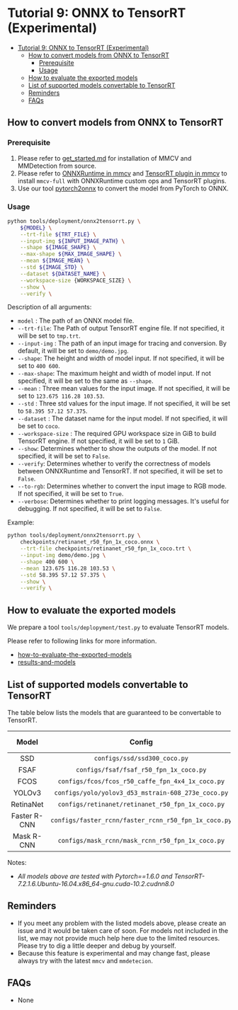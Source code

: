 # Tutorial 9: ONNX to TensorRT (Experimental)

<!-- TOC -->

- [Tutorial 9: ONNX to TensorRT (Experimental)](#tutorial-9-onnx-to-tensorrt-experimental)
  - [How to convert models from ONNX to TensorRT](#how-to-convert-models-from-onnx-to-tensorrt)
    - [Prerequisite](#prerequisite)
    - [Usage](#usage)
  - [How to evaluate the exported models](#how-to-evaluate-the-exported-models)
  - [List of supported models convertable to TensorRT](#list-of-supported-models-convertable-to-tensorrt)
  - [Reminders](#reminders)
  - [FAQs](#faqs)

<!-- TOC -->

## How to convert models from ONNX to TensorRT

### Prerequisite

1. Please refer to [get_started.md](https://mmdetection.readthedocs.io/en/latest/get_started.html) for installation of MMCV and MMDetection from source.
2. Please refer to [ONNXRuntime in mmcv](https://mmcv.readthedocs.io/en/latest/onnxruntime_op.html) and [TensorRT plugin in mmcv](https://github.com/open-mmlab/mmcv/blob/master/docs/tensorrt_plugin.md) to install `mmcv-full` with ONNXRuntime custom ops and TensorRT plugins.
3. Use our tool [pytorch2onnx](https://mmdetection.readthedocs.io/en/latest/tutorials/pytorch2onnx.html) to convert the model from PyTorch to ONNX.

### Usage

```bash
python tools/deployment/onnx2tensorrt.py \
    ${MODEL} \
    --trt-file ${TRT_FILE} \
    --input-img ${INPUT_IMAGE_PATH} \
    --shape ${IMAGE_SHAPE} \
    --max-shape ${MAX_IMAGE_SHAPE} \
    --mean ${IMAGE_MEAN} \
    --std ${IMAGE_STD} \
    --dataset ${DATASET_NAME} \
    --workspace-size {WORKSPACE_SIZE} \
    --show \
    --verify \
```

Description of all arguments:

- `model` : The path of an ONNX model file.
- `--trt-file`: The Path of output TensorRT engine file. If not specified, it will be set to `tmp.trt`.
- `--input-img` : The path of an input image for tracing and conversion. By default, it will be set to `demo/demo.jpg`.
- `--shape`: The height and width of model input. If not specified, it will be set to `400 600`.
- `--max-shape`: The maximum height and width of model input. If not specified, it will be set to the same as `--shape`.
- `--mean` : Three mean values for the input image. If not specified, it will be set to `123.675 116.28 103.53`.
- `--std` : Three std values for the input image. If not specified, it will be set to `58.395 57.12 57.375`.
- `--dataset` : The dataset name for the input model. If not specified, it will be set to `coco`.
- `--workspace-size` : The required GPU workspace size in GiB to build TensorRT engine. If not specified, it will be set to `1` GiB.
- `--show`: Determines whether to show the outputs of the model. If not specified, it will be set to `False`.
- `--verify`: Determines whether to verify the correctness of models between ONNXRuntime and TensorRT. If not specified, it will be set to `False`.
- `--to-rgb`: Determines whether to convert the input image to RGB mode. If not specified, it will be set to `True`.
- `--verbose`: Determines whether to print logging messages. It's useful for debugging. If not specified, it will be set to `False`.

Example:

```bash
python tools/deployment/onnx2tensorrt.py \
    checkpoints/retinanet_r50_fpn_1x_coco.onnx \
    --trt-file checkpoints/retinanet_r50_fpn_1x_coco.trt \
    --input-img demo/demo.jpg \
    --shape 400 600 \
    --mean 123.675 116.28 103.53 \
    --std 58.395 57.12 57.375 \
    --show \
    --verify \
```

## How to evaluate the exported models

We prepare a tool `tools/deplopyment/test.py` to evaluate TensorRT models.

Please refer to following links for more information.

- [how-to-evaluate-the-exported-models](pytorch2onnx.md#how-to-evaluate-the-exported-models)
- [results-and-models](pytorch2onnx.md#results-and-models)

## List of supported models convertable to TensorRT

The table below lists the models that are guaranteed to be convertable to TensorRT.

|    Model     |                        Config                        | Dynamic Shape | Batch Inference | Note  |
| :----------: | :--------------------------------------------------: | :-----------: | :-------------: | :---: |
|     SSD      |             `configs/ssd/ssd300_coco.py`             |       Y       |        Y        |       |
|     FSAF     |        `configs/fsaf/fsaf_r50_fpn_1x_coco.py`        |       Y       |        Y        |       |
|     FCOS     |   `configs/fcos/fcos_r50_caffe_fpn_4x4_1x_coco.py`   |       N       |        Y        |       |
|    YOLOv3    |  `configs/yolo/yolov3_d53_mstrain-608_273e_coco.py`  |       Y       |        Y        |       |
|  RetinaNet   |   `configs/retinanet/retinanet_r50_fpn_1x_coco.py`   |       Y       |        Y        |       |
| Faster R-CNN | `configs/faster_rcnn/faster_rcnn_r50_fpn_1x_coco.py` |       Y       |        Y        |       |
|  Mask R-CNN  |   `configs/mask_rcnn/mask_rcnn_r50_fpn_1x_coco.py`   |       Y       |        Y        |       |

Notes:

- *All models above are tested with Pytorch==1.6.0 and TensorRT-7.2.1.6.Ubuntu-16.04.x86_64-gnu.cuda-10.2.cudnn8.0*

## Reminders

- If you meet any problem with the listed models above, please create an issue and it would be taken care of soon. For models not included in the list, we may not provide much help here due to the limited resources. Please try to dig a little deeper and debug by yourself.
- Because this feature is experimental and may change fast, please always try with the latest `mmcv` and `mmdetecion`.

## FAQs

- None
